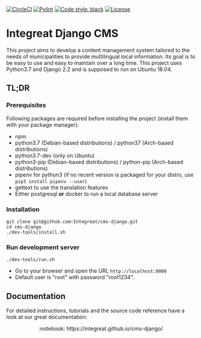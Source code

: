 [![CircleCI](https://circleci.com/gh/Integreat/cms-django.svg?style=shield)](https://circleci.com/gh/Integreat/cms-django)
[![Pylint](https://img.shields.io/badge/pylint-10.00-brightgreen)](https://www.pylint.org/)
[![Code style: black](https://img.shields.io/badge/code%20style-black-000000.svg)](https://github.com/psf/black)
[![License](https://img.shields.io/badge/License-Apache%202.0-blue.svg)](https://opensource.org/licenses/Apache-2.0)

# Integreat Django CMS

This project aims to develop a content management system tailored to the needs of municipalities to provide multilingual local information.
Its goal is to be easy to use and easy to maintain over a long time.
This project uses Python3.7 and Django 2.2 and is supposed to run on Ubuntu 18.04.

## TL;DR

### Prerequisites

Following packages are required before installing the project (install them with your package manager):

* npm
* python3.7 (Debian-based distributions) / python37 (Arch-based distributions)
* python3.7-dev (only on Ubuntu)
* python3-pip (Debian-based distributions) / python-pip (Arch-based distributions)
* pipenv for python3 (if no recent version is packaged for your distro, use `pip3 install pipenv --user`)
* gettext to use the translation features
* Either postgresql **or** docker to run a local database server

### Installation

````
git clone git@github.com:Integreat/cms-django.git
cd cms-django
./dev-tools/install.sh
````

### Run development server

````
./dev-tools/run.sh
````

* Go to your browser and open the URL `http://localhost:8000`
* Default user is "root" with password "root1234".

## Documentation

For detailed instructions, tutorials and the source code reference have a look at our great documentation:

<p align="center">:notebook: https://integreat.github.io/cms-django/</p>
